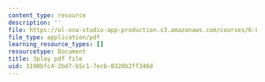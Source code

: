 ```yaml
---
content_type: resource
description: ''
file: https://ol-ocw-studio-app-production.s3.amazonaws.com/courses/6-832-underactuated-robotics-spring-2009/3190bfc42bd7b5c17ecb8328b2ff346d_89GQHKOeUcU.pdf
file_type: application/pdf
learning_resource_types: []
resourcetype: Document
title: 3play pdf file
uid: 3190bfc4-2bd7-b5c1-7ecb-8328b2ff346d
---
```

